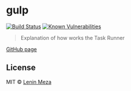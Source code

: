 # gulp
[![Build Status][travis-image]][travis-url]
[![Known Vulnerabilities][snyk-image]][snyk-url]

> Explanation of how works the Task Runner

[GitHub page](https://lenin-anzen.github.io/gulp/)

## License

MIT © [Lenin Meza](https://travis-ci.org/lenin-anzen)

[travis-image]: https://travis-ci.org/lenin-anzen/gulp.svg?branch=master
[travis-url]: https://travis-ci.org/lenin-anzen/gulp
[snyk-image]: https://snyk.io/test/github/lenin-anzen/gulp/badge.svg
[snyk-url]: https://snyk.io/test/github/lenin-anzen/gulp

